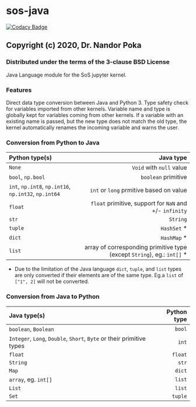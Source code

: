 # sos-java

[![Codacy Badge](https://app.codacy.com/project/badge/Grade/9a5f1305d3644d758327235901a5c08d)](https://www.codacy.com/manual/np/sos-java?utm_source=github.com&amp;utm_medium=referral&amp;utm_content=nandor-poka/sos-java&amp;utm_campaign=Badge_Grade)

## Copyright (c) 2020, Dr. Nandor Poka

### Distributed under the terms of the 3-clause BSD License

Java Language module for the SoS jupyter kernel.

### Features

Direct data type conversion between Java and Python 3. Type safety check for variables imported from other kernels.
Variable name and type is globally kept for variables coming from other kernels. If a variable with an existing name is passed, but the 
new type does not match the old type, the kernel automatically renames the incoming variable and warns the user.

### Conversion from Python to Java

|           **Python type(s)**                          | **Java type**                                                                |
| :---                                                  | ---:                                                                      |
| `None`                                                | `Void` with `null` value                                                  |
| `bool`, `np.bool`                                     | `boolean` primitive                                                       |
| `int`, `np.int8`, `np.int16`, `np.int32`, `np.int64`  | `int` or `long` prmitive based on value                                   |
| `float`                                               | `float` primitive, support for `NaN` and +/- `infinity`                   |
| `str`                                                 | `String`                                                                  |
| `tuple`                                               | `HashSet` *                                                               |
| `dict`                                                | `HashMap` *                                                               |
| `list`                                                | array of corresponding primitive type (except `String`), eg.: `int[]` *   |

* Due to the limitation of the Java language `dict`, `tuple`, and `list` types are only converted if their elements are of the same type. Eg.a `list` of `["1", 2]` will not be converted.

### Conversion from Java to Python

|           **Java type(s)**                                            | **Python type**   |
| :---                                                                  | ---:              |
| `boolean`, `Boolean`                                                  | `bool`            |
| `Integer`, `Long`, `Double`, `Short`, `Byte` or their primitive types | `int`             |
| `float`                                                               | `float`           |
| `String`                                                              | `str`             |
| `Map`                                                                 | `dict`            |
| `array`, eg. `int[]`                                                  | `list`            |
| `List`                                                                | `list`            |
| `Set`                                                                 | `tuple`           |
